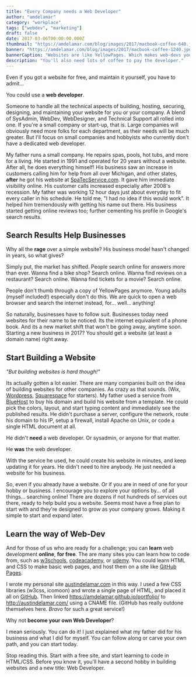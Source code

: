 ```yaml
---
title: "Every Company needs a Web Developer"
author: "amdelamar"
category: "workplace"
tags: ["webdev", "marketing"]
draft: false
date: 2017-03-06T00:00:00.000Z
thumbnail: "https://amdelamar.com/blog/images/2017/macbook-coffee-640.jpg"
banner: "https://amdelamar.com/blog/images/2017/macbook-coffee-1240.jpg"
bannerCaption: "Websites are like YellowPages. Which makes web-devs your new best friend. (Photo Credit: Tookapic)"
description: "You'll also need lots of coffee to pay the developer."
---
```

Even if you got a website for free, and maintain it yourself, you have to admit...

You could use a **web developer**.

Someone to handle all the technical aspects of building, hosting, securing, designing, and maintaining your website for you or your company. A blend of SysAdmin, WebDev, WebDesigner, and Technical Support all rolled into one. If you're a small company or start-up, that is. Large companies will obviously need more folks for each department, as their needs will be much greater. But I'll focus on small companies and hobbyists who currently don't have a dedicated web developer.

My father runs a small company. He repairs spas, pools, hot tubs, and more for a living. He started in 1991 and operated for 20 years without a website. After all, he does everything himself! His business saw an increase in customers calling him for help from all over Michigan, and other states, **after** he got his website at [SpaTecService.com](http://www.spatecservice.com/). It gave him immediate visibility online. His customer calls increased especially after 2008's recession. My father was working 12 hour days just about everyday to fit every caller in his schedule. He told me, "I had no idea if this would work". It helped him tremendously with getting his name out there. His business started getting online reviews too; further cementing his profile in Google's search results.

## Search Results Help Businesses

Why all the **rage** over a simple website? His business model hasn't changed in years, so what gives?

Simply put, the market has shifted. People search online for answers more than ever. Wanna find a bike shop? Search online. Wanna find reviews on a restaurant? Search online. Wanna find tickets for a movie? Search online.

People don't thumb through a copy of YellowPages anymore. Young adults (myself included!) especially don't do this. We are quick to open a web browser and search the internet instead, for... well... anything!

So naturally, businesses have to follow suit. Businesses today need websites for their name to be noticed. Its the internet equivalent of a phone book. And its a new market shift that won't be going away, anytime soon. Starting a new business in 2017? You should get a website (at least a domain name) right away.

## Start Building a Website

_"But building websites is hard though!"_

Its actually gotten a lot easier. There are many companies built on the idea of building websites for other companies. As crazy as that sounds. (Wix, [Wordpress](https://wordpress.com/), [Squarespace](https://www.squarespace.com/) for starters). My father used a service from [BlueHost](https://www.bluehost.com/) to buy his domain and build his website from a template. He could pick the colors, layout, and start typing content and immediately see the published results. He didn't purchase a server, configure the network, route his domain to his IP, setup a firewall, install Apache on Unix, or code a single HTML document at all.

He didn't **need** a web developer. Or sysadmin, or anyone for that matter.

He **was** the web developer.

With the service he used, he could create his website in minutes, and keep updating it for years. He didn't need to hire anybody. He just needed a website for his business.

So, even if you already have a website. Or if you are in need of one for your hobby or business. I encourage you to explore your options by... of all things... searching online! There are dozens if not hundreds of services out there, ready to help build you a website. Seems most have a free plan to start with and they're designed to grow as your company grows. Making it simple to start and expand later.

## Learn the way of Web-Dev

And for those of us who are ready for a challenge; you can **learn** web development **online**, **for free**. The are many sites you can learn how to code from, such as [w3schools](https://www.w3schools.com/), [codeacademy](https://www.codecademy.com/), or [udemy](https://www.udemy.com/courses/development/web-development/). You could learn HTML and CSS to make basic web pages, and host them on a site like [GitHub Pages](https://pages.github.com/).

I wrote my personal site [austindelamar.com](http://austindelamar.com/) in this way. I used a few CSS libraries (w3css, icomoon) and wrote a single page of HTML, and placed it all on [GitHub](https://pages.github.com/). Then linked https://amdelamar.github.io/portfolio/ to http://austindelamar.com/ using a CNAME file. (GitHub has really outdone themselves here. _Bravo_ for such a great service!)

Why not **become your own Web Developer**?

I mean seriously. You can do it! I just explained what my father did for his business and what I did for myself. You can follow along or carve your own path, and you can start today.

Stop reading this. Start with a free site, and start learning to code in HTML/CSS. Before you know it, you'll have a second hobby in building websites and a new title: Web Developer.
